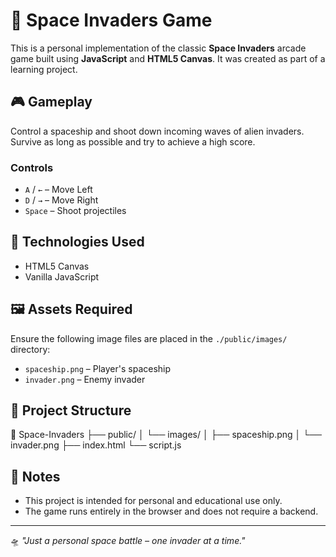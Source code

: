 # 👾 Space Invaders Game

This is a personal implementation of the classic **Space Invaders** arcade game built using **JavaScript** and **HTML5 Canvas**. It was created as part of a learning project.

## 🎮 Gameplay

Control a spaceship and shoot down incoming waves of alien invaders. Survive as long as possible and try to achieve a high score.

### Controls

- `A` / `←` – Move Left  
- `D` / `→` – Move Right  
- `Space` – Shoot projectiles

## 🔧 Technologies Used

- HTML5 Canvas
- Vanilla JavaScript

## 🖼️ Assets Required

Ensure the following image files are placed in the `./public/images/` directory:

- `spaceship.png` – Player's spaceship
- `invader.png` – Enemy invader

## 📂 Project Structure

📁 Space-Invaders ├── public/ │ └── images/ │ ├── spaceship.png │ └── invader.png ├── index.html └── script.js



## 📝 Notes

- This project is intended for personal and educational use only.
- The game runs entirely in the browser and does not require a backend.

---

🛸 *"Just a personal space battle – one invader at a time."*
